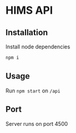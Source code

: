 # HIMS API

## Installation

Install node dependencies

```bash
npm i
```

## Usage
Run ```npm start``` on ```/api```


## Port

Server runs on port 4500